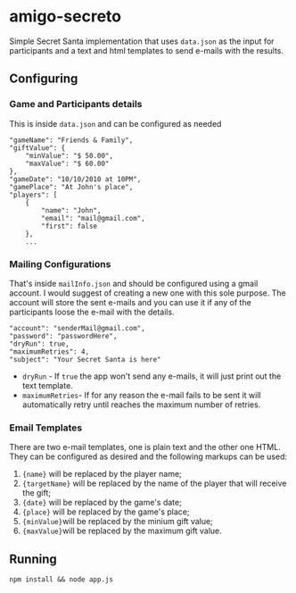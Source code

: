 # amigo-secreto

Simple Secret Santa implementation that uses `data.json` as the input for participants and a text and html templates to send e-mails with the results.

## Configuring

### Game and Participants details
This is inside `data.json` and can be configured as needed

    "gameName": "Friends & Family",
	"giftValue": {
		"minValue": "$ 50.00",
		"maxValue": "$ 60.00"
	},
	"gameDate": "10/10/2010 at 10PM",
	"gamePlace": "At John's place",	
	"players": [
		{
			"name": "John",
			"email": "mail@gmail.com",
			"first": false
		},
		...		

### Mailing Configurations
That's inside `mailInfo.json` and should be configured using a gmail account. I would suggest of creating a new one with this sole purpose. The account will store the sent e-mails and you can use it if any of the participants loose the e-mail with the details.

	"account": "senderMail@gmail.com",
	"password": "passwordHere",
	"dryRun": true,
	"maximumRetries": 4,
	"subject": "Your Secret Santa is here"

- `dryRun` - If `true` the app won't send any e-mails, it will just print out the text template.
- `maximumRetries`- If for any reason the e-mail fails to be sent it will automatically retry until reaches the maximum number of retries.

### Email Templates
There are two e-mail templates, one is plain text and the other one HTML. They can be configured as desired and the following markups can be used:

1. `{name}` will be replaced by the player name;
2. `{targetName}` will be replaced by the name of the player that will receive the gift;
3. `{date}` will be replaced by the game's date;
4. `{place}` will be replaced by the game's place;
5. `{minValue}`will be replaced by the minium gift value;
6. `{maxValue}`will be replaced by the maximum gift value.

## Running

`npm install && node app.js`

